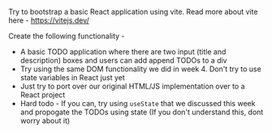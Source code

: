 Try to bootstrap a basic React application using vite. 
Read more about vite here - https://vitejs.dev/

Create the following functionality - 
 - A basic TODO application where there are two input (title and description) boxes and users can add append TODOs to a div
 - Try using the same DOM functionality we did in week 4. Don't try to use state variables in React just yet
 - Just try  to port over our original HTML/JS implementation over to a React project
 - Hard todo - If you can, try using `useState` that we discussed this week and propogate the TODOs using state (If you don't understand this, dont worry about it)